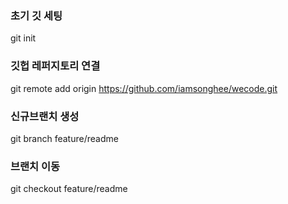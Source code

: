 ### 초기 깃 세팅

git init

### 깃헙 레퍼지토리 연결

git remote add origin https://github.com/iamsonghee/wecode.git

### 신규브랜치 생성

git branch feature/readme

### 브랜치 이동

git checkout feature/readme
